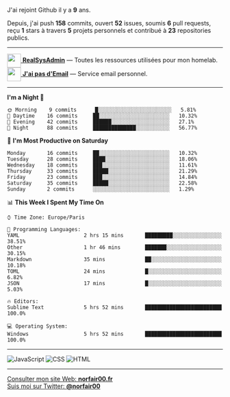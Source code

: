 J'ai rejoint Github il y a **9** ans.

Depuis, j'ai push **158** commits, ouvert **52** issues, soumis **6** pull requests, reçu **1** stars à travers **5** projets personnels et contribué à **23** repositories publics.

---

[<img src="https://avatars2.githubusercontent.com/u/64165263?s=96&v=4" width="32" height="32" align="center"> **RealSysAdmin**](https://github.com/realsysadmin-icu) — Toutes les ressources utilisées pour mon homelab.  
[<img src="https://avatars1.githubusercontent.com/u/65110091?s=96&v=4" width="32" height="32" align="center"> **J'ai pas d'Email**](https://github.com/jaipasdemail) — Service email personnel.  

---

<!--START_SECTION:waka-->
**I'm a Night 🦉** 

```text
🌞 Morning    9 commits      █░░░░░░░░░░░░░░░░░░░░░░░░   5.81% 
🌆 Daytime    16 commits     ██░░░░░░░░░░░░░░░░░░░░░░░   10.32% 
🌃 Evening    42 commits     ██████░░░░░░░░░░░░░░░░░░░   27.1% 
🌙 Night      88 commits     ██████████████░░░░░░░░░░░   56.77%

```
📅 **I'm Most Productive on Saturday** 

```text
Monday       16 commits     ██░░░░░░░░░░░░░░░░░░░░░░░   10.32% 
Tuesday      28 commits     ████░░░░░░░░░░░░░░░░░░░░░   18.06% 
Wednesday    18 commits     ███░░░░░░░░░░░░░░░░░░░░░░   11.61% 
Thursday     33 commits     █████░░░░░░░░░░░░░░░░░░░░   21.29% 
Friday       23 commits     ███░░░░░░░░░░░░░░░░░░░░░░   14.84% 
Saturday     35 commits     █████░░░░░░░░░░░░░░░░░░░░   22.58% 
Sunday       2 commits      ░░░░░░░░░░░░░░░░░░░░░░░░░   1.29%

```


📊 **This Week I Spent My Time On** 

```text
⌚︎ Time Zone: Europe/Paris

💬 Programming Languages: 
YAML                     2 hrs 15 mins       █████████░░░░░░░░░░░░░░░░   38.51% 
Other                    1 hr 46 mins        ███████░░░░░░░░░░░░░░░░░░   30.15% 
Markdown                 35 mins             ██░░░░░░░░░░░░░░░░░░░░░░░   10.18% 
TOML                     24 mins             █░░░░░░░░░░░░░░░░░░░░░░░░   6.82% 
JSON                     17 mins             █░░░░░░░░░░░░░░░░░░░░░░░░   5.03%

🔥 Editors: 
Sublime Text             5 hrs 52 mins       █████████████████████████   100.0%

💻 Operating System: 
Windows                  5 hrs 52 mins       █████████████████████████   100.0%

```


<!--END_SECTION:waka-->

---

![JavaScript](https://img.shields.io/static/v1?style=for-the-badge&label=JavaScript&color=555&labelColor=%23f1e05a&message=67.7%25)
![CSS](https://img.shields.io/static/v1?style=for-the-badge&label=CSS&color=555&labelColor=%23563d7c&message=18.8%25)
![HTML](https://img.shields.io/static/v1?style=for-the-badge&label=HTML&color=555&labelColor=%23e34c26&message=13.4%25)

---

[Consulter mon site Web: **norfair00.fr**](https://norfair00.fr/)  
[Suis moi sur Twitter: **@norfair00**](https://twitter.com/norfair00)
